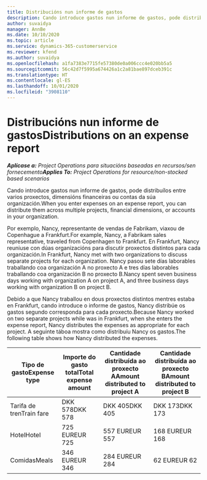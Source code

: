 ```yaml
---
title: Distribucións nun informe de gastos
description: Cando introduce gastos nun informe de gastos, pode distribuílos entre varios proxectos, entidades legais ou contas da súa organización.
author: suvaidya
manager: AnnBe
ms.date: 10/10/2020
ms.topic: article
ms.service: dynamics-365-customerservice
ms.reviewer: kfend
ms.author: suvaidya
ms.openlocfilehash: a1fa7383e7715fe57380de0a006ccc4e020bb5a5
ms.sourcegitcommit: 56c42d7f5995a674426a1c2a81bae897dceb391c
ms.translationtype: HT
ms.contentlocale: gl-ES
ms.lasthandoff: 10/01/2020
ms.locfileid: "3908110"
---
```

# <a name="distributions-on-an-expense-report"></a><span data-ttu-id="93aaf-103">Distribucións nun informe de gastos</span><span class="sxs-lookup"><span data-stu-id="93aaf-103">Distributions on an expense report</span></span>

<span data-ttu-id="93aaf-104">_**Aplícase a:** Project Operations para situacións baseadas en recursos/sen fornecemento_</span><span class="sxs-lookup"><span data-stu-id="93aaf-104">_**Applies To:** Project Operations for resource/non-stocked based scenarios_</span></span>

<span data-ttu-id="93aaf-105">Cando introduce gastos nun informe de gastos, pode distribuílos entre varios proxectos, dimensións financeiras ou contas da súa organización.</span><span class="sxs-lookup"><span data-stu-id="93aaf-105">When you enter expenses on an expense report, you can distribute them across multiple projects, financial dimensions, or accounts in your organization.</span></span>

<span data-ttu-id="93aaf-106">Por exemplo, Nancy, representante de vendas de Fabrikam, viaxou de Copenhague a Frankfurt.</span><span class="sxs-lookup"><span data-stu-id="93aaf-106">For example, Nancy, a Fabrikam sales representative, traveled from Copenhagen to Frankfurt.</span></span> <span data-ttu-id="93aaf-107">En Frankfurt, Nancy reuniuse con dúas organizacións para discutir proxectos distintos para cada organización.</span><span class="sxs-lookup"><span data-stu-id="93aaf-107">In Frankfurt, Nancy met with two organizations to discuss separate projects for each organization.</span></span> <span data-ttu-id="93aaf-108">Nancy pasou sete días laborables traballando coa organización A no proxecto A e tres días laborables traballando coa organización B no proxecto B.</span><span class="sxs-lookup"><span data-stu-id="93aaf-108">Nancy spent seven business days working with organization A on project A, and three business days working with organization B on project B.</span></span>

<span data-ttu-id="93aaf-109">Debido a que Nancy traballou en dous proxectos distintos mentres estaba en Frankfurt, cando introduce o informe de gastos, Nancy distribúe os gastos segundo corresponda para cada proxecto.</span><span class="sxs-lookup"><span data-stu-id="93aaf-109">Because Nancy worked on two separate projects while was in Frankfurt, when she enters the expense report, Nancy distributes the expenses as appropriate for each project.</span></span> <span data-ttu-id="93aaf-110">A seguinte táboa mostra como distribuíu Nancy os gastos.</span><span class="sxs-lookup"><span data-stu-id="93aaf-110">The following table shows how Nancy distributed the expenses.</span></span>

| <span data-ttu-id="93aaf-111">Tipo de gasto</span><span class="sxs-lookup"><span data-stu-id="93aaf-111">Expense type</span></span> | <span data-ttu-id="93aaf-112">Importe do gasto total</span><span class="sxs-lookup"><span data-stu-id="93aaf-112">Total expense amount</span></span> | <span data-ttu-id="93aaf-113">Cantidade distribuída ao proxecto A</span><span class="sxs-lookup"><span data-stu-id="93aaf-113">Amount distributed to project A</span></span> | <span data-ttu-id="93aaf-114">Cantidade distribuída ao proxecto B</span><span class="sxs-lookup"><span data-stu-id="93aaf-114">Amount distributed to project B</span></span> |
|--------------|----------------------|---------------------------------|---------------------------------|
| <span data-ttu-id="93aaf-115">Tarifa de tren</span><span class="sxs-lookup"><span data-stu-id="93aaf-115">Train fare</span></span>   | <span data-ttu-id="93aaf-116">DKK 578</span><span class="sxs-lookup"><span data-stu-id="93aaf-116">DKK 578</span></span>              | <span data-ttu-id="93aaf-117">DKK 405</span><span class="sxs-lookup"><span data-stu-id="93aaf-117">DKK 405</span></span>                         | <span data-ttu-id="93aaf-118">DKK 173</span><span class="sxs-lookup"><span data-stu-id="93aaf-118">DKK 173</span></span>                         |
| <span data-ttu-id="93aaf-119">Hotel</span><span class="sxs-lookup"><span data-stu-id="93aaf-119">Hotel</span></span>        | <span data-ttu-id="93aaf-120">725 EUR</span><span class="sxs-lookup"><span data-stu-id="93aaf-120">EUR 725</span></span>              | <span data-ttu-id="93aaf-121">557 EUR</span><span class="sxs-lookup"><span data-stu-id="93aaf-121">EUR 557</span></span>                         | <span data-ttu-id="93aaf-122">168 EUR</span><span class="sxs-lookup"><span data-stu-id="93aaf-122">EUR 168</span></span>                         |
| <span data-ttu-id="93aaf-123">Comidas</span><span class="sxs-lookup"><span data-stu-id="93aaf-123">Meals</span></span>        | <span data-ttu-id="93aaf-124">346 EUR</span><span class="sxs-lookup"><span data-stu-id="93aaf-124">EUR 346</span></span>              | <span data-ttu-id="93aaf-125">284 EUR</span><span class="sxs-lookup"><span data-stu-id="93aaf-125">EUR 284</span></span>                         | <span data-ttu-id="93aaf-126">62 EUR</span><span class="sxs-lookup"><span data-stu-id="93aaf-126">EUR 62</span></span>                          |
